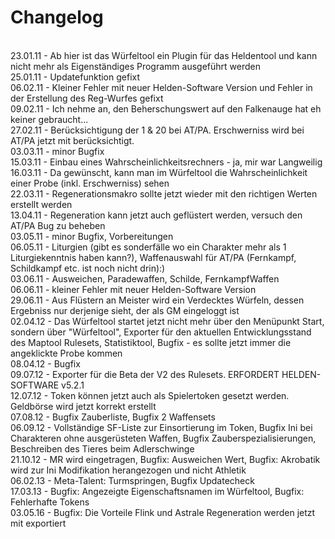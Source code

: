 <h1>Changelog</h1><br/>
23.01.11 - Ab hier ist das Würfeltool ein Plugin für das Heldentool und kann nicht mehr als Eigenständiges Programm ausgeführt werden <br/>
25.01.11 - Updatefunktion gefixt<br/>
06.02.11 - Kleiner Fehler mit neuer Helden-Software Version und Fehler in der Erstellung des Reg-Wurfes gefixt<br/>
09.02.11 - Ich nehme an, den Beherschungswert auf den Falkenauge hat eh keiner gebraucht... <br/>
27.02.11 - Berücksichtigung der 1 & 20 bei AT/PA. Erschwerniss wird bei AT/PA jetzt mit berücksichtigt.<br/>
03.03.11 - minor Bugfix <br/>
15.03.11 - Einbau eines Wahrscheinlichkeitsrechners - ja, mir war Langweilig <br/>
16.03.11 - Da gewünscht, kann man im Würfeltool die Wahrscheinlichkeit einer Probe (inkl. Erschwerniss) sehen <br/>
22.03.11 - Regenerationsmakro sollte jetzt wieder mit den richtigen Werten erstellt werden <br/>
13.04.11 - Regeneration kann jetzt auch geflüstert werden, versuch den AT/PA Bug zu beheben <br/>
03.05.11 - minor Bugfix, Vorbereitungen<br/>
06.05.11 - Liturgien (gibt es sonderfälle wo ein Charakter mehr als 1 Liturgiekenntnis haben kann?), Waffenauswahl für AT/PA (Fernkampf, Schildkampf etc. ist noch nicht drin):) <br/>
03.06.11 - Ausweichen, Paradewaffen, Schilde, FernkampfWaffen <br/>
06.06.11 - kleiner Fehler mit neuer Helden-Software Version <br/>
29.06.11 - Aus Flüstern an Meister wird ein Verdecktes Würfeln, dessen Ergebniss nur derjenige sieht, der als GM eingeloggt ist <br/>
02.04.12 - Das Würfeltool startet jetzt nicht mehr über den Menüpunkt Start, sondern über "Würfeltool", Exporter für den aktuellen Entwicklungsstand des Maptool Rulesets, Statistiktool, Bugfix - es sollte jetzt immer die angeklickte Probe kommen<br/>
08.04.12 - Bugfix <br/>
09.07.12 - Exporter für die Beta der V2 des Rulesets. ERFORDERT HELDEN-SOFTWARE v5.2.1<br/>
12.07.12 - Token können jetzt auch als Spielertoken gesetzt werden. Geldbörse wird jetzt korrekt erstellt<br/>
07.08.12 - Bugfix Zauberliste, Bugfix 2 Waffensets<br/>
06.09.12 - Vollständige SF-Liste zur Einsortierung im Token, Bugfix Ini bei Charakteren ohne ausgerüsteten Waffen, Bugfix Zauberspezialisierungen, Beschreiben des Tieres beim Adlerschwinge<br/>
21.10.12 - MR wird eingetragen, Bugfix: Ausweichen Wert, Bugfix: Akrobatik wird zur Ini Modifikation herangezogen und nicht Athletik<br/>
06.02.13 - Meta-Talent: Turmspringen, Bugfix Updatecheck<br/>
17.03.13 - Bugfix: Angezeigte Eigenschaftsnamen im Würfeltool, Bugfix: Fehlerhafte Tokens<br/>
03.05.16 - Bugfix: Die Vorteile Flink und Astrale Regeneration werden jetzt mit exportiert<br/>
